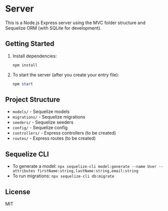 # Server

This is a Node.js Express server using the MVC folder structure and Sequelize ORM (with SQLite for development).

## Getting Started

1. Install dependencies:
   ```powershell
   npm install
   ```
2. To start the server (after you create your entry file):
   ```powershell
   npm start
   ```

## Project Structure

- `models/` - Sequelize models
- `migrations/` - Sequelize migrations
- `seeders/` - Sequelize seeders
- `config/` - Sequelize config
- `controllers/` - Express controllers (to be created)
- `routes/` - Express routes (to be created)

## Sequelize CLI

- To generate a model: `npx sequelize-cli model:generate --name User --attributes firstName:string,lastName:string,email:string`
- To run migrations: `npx sequelize-cli db:migrate`

## License

MIT
